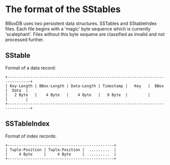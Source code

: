 # The format of the SStables

BBoxDB uses two persistent data structures. SSTables and SStableIndex files. Each file begins with a 'magic' byte sequence which is currently 'scalephant'. Files without this byte sequene are classified as invalid and not processed further.

## SStable

Format of a data record:

	+--------------------------------------------------------------------------------+
	| Key-Length | BBox-Length | Data-Length | Timestamp |   Key   |  BBox  |  Data  |
	|   2 Byte   |    4 Byte   |    4 Byte   |   8 Byte  |         |        |        |
	+--------------------------------------------------------------------------------+
	 
## SSTableIndex

Format of index records:

	+-----------------------------------------------+
	| Tuple-Position | Tuple-Position |  .........  |
	|     4 Byte     |     4 Byte     |  .........  |
	+-----------------------------------------------+
